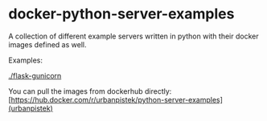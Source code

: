 # docker-python-server-examples

A collection of different example servers written in python with their docker images defined as well.

Examples:

[./flask-gunicorn](flask-gunicorn)

You can pull the images from dockerhub directly:
[https://hub.docker.com/r/urbanpistek/python-server-examples](urbanpistek)

